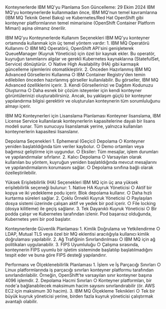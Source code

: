 Konteynerlerde IBM MQ'yu Planlama
Son Güncelleme: 29 Ekim 2024
IBM MQ'yu konteynerlerde kullanmadan önce, IBM MQ'nun temel kavramlarına (IBM MQ Teknik Genel Bakış) ve Kubernetes/Red Hat OpenShift gibi konteyner platformlarının temel mimarisine (OpenShift Container Platform Mimari) aşina olmanız önerilir.

IBM MQ'yu Konteynerlerde Kullanım Seçenekleri
IBM MQ'yu konteyner ortamında kullanmak için üç temel yöntem vardır:
	1. IBM MQ Operatörü Kullanımı
		○ IBM MQ Operatörü, OpenShift API'sini genişleterek QueueManager (Kuyruk Yöneticisi) için özel bir kaynak ekler. Bu operatör, kuyruğun tanımlarını algılar ve gerekli Kubernetes kaynaklarına (StatefulSet, Service) dönüştürür.
		○ Native High Availability (HA) gibi karmaşık güncelleme işlemlerini otomatikleştirir.
	2. Önceden Hazırlanmış IBM MQ Advanced Görsellerini Kullanma
		○ IBM Container Registry'den temin edilebilen önceden hazırlanmış görseller kullanılabilir. Bu görseller, IBM MQ Advanced özelliklerini içerir.
	3. Kendi Görsellerinizi ve Dağıtım Kodunuzu Oluşturma
		○ Daha esnek bir çözüm isteyenler için kendi konteyner görüntülerinizi oluşturabilirsiniz. Ancak, bu yaklaşım güçlü bir konteyner yapılandırma bilgisi gerektirir ve oluşturulan konteynerin tüm sorumluluğunu almayı içerir.

IBM MQ Konteynerleri için Lisanslama Planlaması
Konteyner lisanslama, IBM License Service kullanılarak konteynerlerin kapasitelerine dayalı bir lisans modeli sunar. Tüm sunucuyu lisanslamak yerine, yalnızca kullanılan konteynerlerin kapasitesi lisanslanır.

Depolama Seçenekleri
	1. Ephemeral (Geçici) Depolama
		○ Konteyner yeniden başlatıldığında tüm veriler kaybolur.
		○ Demo ortamları veya bağımsız geliştirme için uygundur.
		○ Eksiler: Tüm mesajlar, işlem durumları ve yapılandırmalar sıfırlanır.
	2. Kalıcı Depolama
		○ Varsayılan olarak kullanılan bu yöntem, kuyruğun yeniden başlatıldığında mevcut mesajlarını ve yapılandırmalarını korumasını sağlar.
		○ Depolama sınıfına bağlı olarak özelleştirilebilir.

Yüksek Erişilebilirlik (HA) Seçenekleri
IBM MQ için üç ana yüksek erişilebilirlik seçeneği bulunur:
	1. Native HA Kuyruk Yöneticisi
		○ Aktif bir kopya ve iki yedekleme podu içerir. Blok depolama kullanır.
		○ Daha hızlı kurtarma süreleri sağlar.
	2. Çoklu Örnekli Kuyruk Yöneticisi
		○ Paylaşılan dosya sistemi üzerinde çalışan aktif ve yedek bir pod içerir.
		○ File locking (dosya kilitleme) ile geçiş sağlanır.
	3. Tek Dayanıklı Kuyruk Yöneticisi
		○ Bir podda çalışır ve Kubernetes tarafından izlenir. Pod başarısız olduğunda, Kubernetes yeni bir pod başlatır.

Konteynerlerde Güvenlik Planlaması
	1. Kimlik Doğrulama ve Yetkilendirme
		○ LDAP, Mutual TLS veya özel bir MQ eklentisi aracılığıyla kullanıcı kimlik doğrulaması yapılabilir.
	2. Ağ Trafiğinin Sınırlandırılması
		○ IBM MQ için ağ politikaları uygulanabilir.
	3. FIPS Uyumluluğu
		○ Çalışma sırasında, konteynerin FIPS uyumlu bir işletim sisteminde başlatılıp başlatılmadığını tespit eder ve buna göre FIPS desteği yapılandırır.

Performans ve Ölçeklenebilirlik Planlaması
	1. İşlem ve İş Parçacığı Sınırları
		○ Linux platformlarında iş parçacığı sınırları konteyner platformu tarafından sınırlandırılabilir. Örneğin, OpenShift'te varsayılan sınır konteyner başına 4096 işlemdir.
	2. Depolama Hacmi Sınırları
		○ Konteyner platformları, bir node'a bağlanabilecek maksimum hacim sayısını sınırlandırabilir (ör. AWS EC2 için maksimum 30 hacim).
	3. IBM MQ Ölçekleme Teknikleri
		○ Tek bir büyük kuyruk yöneticisi yerine, birden fazla kuyruk yöneticisi çalıştırmak avantajlı olabilir.

